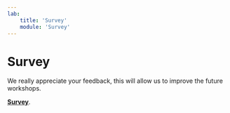 ```yaml
---
lab:
    title: 'Survey'
    module: 'Survey'
---
```



# **Survey**

We really appreciate your feedback, this will allow us to improve the future workshops.

**[Survey](https://forms.office.com/Pages/ResponsePage.aspx?id=ZX2lMYG01E6lRaYxwOxTWirCnfXLvRdCopKOe743MThUMERDTUlORFE0UkVXVkNVSjJCUDZWV0lQMi4u)**.

